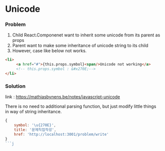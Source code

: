 # Unicode

### Problem
1. Child React.Componenet want to inherit some unicode from its parent as props
2. Parent want to make some inheritance of unicode string to its child
3. However, case like below not works.
```html
<li>
     <a href="#">{this.props.symbol}<span/>Unicode not working</a>
     <!-- this.props.symbol : &#x270E;-->
</li>
```

### Solution
link : https://mathiasbynens.be/notes/javascript-unicode

There is no need to additional parsing function, but just modify little things in way of string inheritance.

```js
{
    symbol: '\u{270E}',
    title: '문제직접작성',
    href: 'http://localhost:3001/problem/write'
}
```j